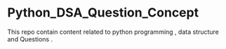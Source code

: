# Python_DSA_Question_Concept
This repo contain content related to python programming , data structure and Questions .
